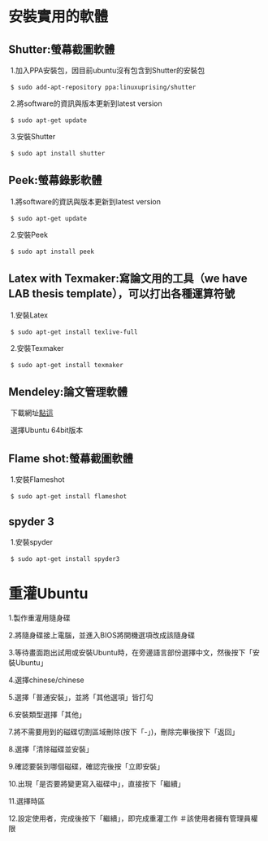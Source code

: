 # 安裝實用的軟體

## Shutter:螢幕截圖軟體

​	1.加入PPA安裝包，因目前ubuntu沒有包含到Shutter的安裝包

​		`$ sudo add-apt-repository ppa:linuxuprising/shutter`

​	2.將software的資訊與版本更新到latest version

​		`$ sudo apt-get update`

​	3.安裝Shutter

​		`$ sudo apt install shutter`

## Peek:螢幕錄影軟體

​	1.將software的資訊與版本更新到latest version

​		`$ sudo apt-get update`

​	2.安裝Peek

​		`$ sudo apt install peek`

## Latex with Texmaker:寫論文用的工具（we have LAB thesis template），可以打出各種運算符號

​	1.安裝Latex

​		`$ sudo apt-get install texlive-full`

​	2.安裝Texmaker

​		`$ sudo apt-get install texmaker`

## Mendeley:論文管理軟體

​	下載網址[點這](https://www.mendeley.com/download-desktop-new/#download)

​	選擇Ubuntu 64bit版本

## Flame shot:螢幕截圖軟體

​	1.安裝Flameshot

​		`$ sudo apt-get install flameshot`

## spyder 3

​	1.安裝spyder

​		`$ sudo apt-get install spyder3`

# 重灌Ubuntu

1.製作重灌用隨身碟

2.將隨身碟接上電腦，並進入BIOS將開機選項改成該隨身碟

3.等待畫面跑出試用或安裝Ubuntu時，在旁邊語言部份選擇中文，然後按下「安裝Ubuntu」

4.選擇chinese/chinese

5.選擇「普通安裝」，並將「其他選項」皆打勾

6.安裝類型選擇「其他」

7.將不需要用到的磁碟切割區域刪除(按下「-」)，刪除完畢後按下「返回」

8.選擇「清除磁碟並安裝」

9.確認要裝到哪個磁碟，確認完後按「立即安裝」

10.出現「是否要將變更寫入磁碟中」，直接按下「繼續」

11.選擇時區

12.設定使用者，完成後按下「繼續」，即完成重灌工作			＃該使用者擁有管理員權限

